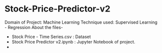 # Stock-Price-Predictor-v2
Domain of Project: Machine Learning
Technique used: Supervised Learning - Regression
About the files-
* Stock Price - Time Series.csv : Dataset
* Stock Price Predictor v2.ipynb : Jupyter Notebook of project.
*   
